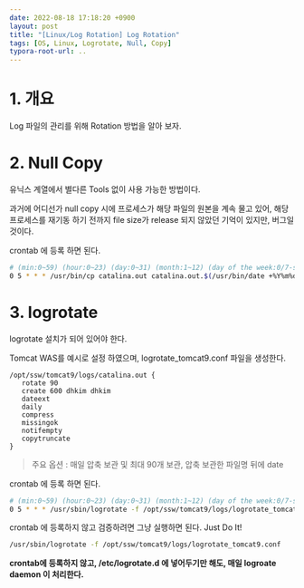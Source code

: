 ```yaml
---
date: 2022-08-18 17:18:20 +0900
layout: post
title: "[Linux/Log Rotation] Log Rotation"
tags: [OS, Linux, Logrotate, Null, Copy]
typora-root-url: ..
---
```


# 1. 개요

Log 파일의 관리를 위해 Rotation 방법을 알아 보자.



# 2. Null Copy

유닉스 계열에서 별다른 Tools 없이 사용 가능한 방법이다.

과거에 어디선가 null copy 시에 프로세스가 해당 파일의 원본을 계속 물고 있어, 해당 프로세스를 재기동 하기 전까지 file size가 release 되지 않았던 기억이 있지만, 버그일 것이다.



crontab 에 등록 하면 된다.

```sh
# (min:0~59) (hour:0~23) (day:0~31) (month:1~12) (day of the week:0/7-sunday ~ 6-saturday)
0 5 * * * /usr/bin/cp catalina.out catalina.out.$(/usr/bin/date +%Y%m%d_%H%M%S) && /usr/bin/cat /dev/null > catalina.out
```





# 3. logrotate

logrotate 설치가 되어 있어야 한다.



Tomcat WAS를 예시로 설정 하였으며, logrotate_tomcat9.conf 파일을 생성한다.

```
/opt/ssw/tomcat9/logs/catalina.out {
   rotate 90
   create 600 dhkim dhkim
   dateext
   daily
   compress
   missingok
   notifempty
   copytruncate
}
```

> 주요 옵션 : 매일 압축 보관 및 최대 90개 보관, 압축 보관한 파일명 뒤에 date



crontab 에 등록 하면 된다.

```sh
# (min:0~59) (hour:0~23) (day:0~31) (month:1~12) (day of the week:0/7-sunday ~ 6-saturday)
0 5 * * * /usr/sbin/logrotate -f /opt/ssw/tomcat9/logs/logrotate_tomcat9.conf
```



crontab 에 등록하지 않고 검증하려면 그냥 실행하면 된다. Just Do It!

```sh
/usr/sbin/logrotate -f /opt/ssw/tomcat9/logs/logrotate_tomcat9.conf
```



**crontab에 등록하지 않고, /etc/logrotate.d 에 넣어두기만 해도, 매일 logroate daemon 이 처리한다.**
